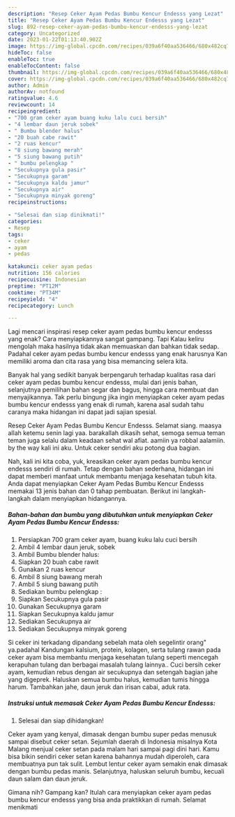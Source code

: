 ```yaml
---
description: "Resep Ceker Ayam Pedas Bumbu Kencur Endesss yang Lezat"
title: "Resep Ceker Ayam Pedas Bumbu Kencur Endesss yang Lezat"
slug: 892-resep-ceker-ayam-pedas-bumbu-kencur-endesss-yang-lezat
category: Uncategorized
date: 2023-01-22T01:13:40.902Z
image: https://img-global.cpcdn.com/recipes/039a6f40aa536466/680x482cq70/ceker-ayam-pedas-bumbu-kencur-endesss-foto-resep-utama.jpg
hideToc: false
enableToc: true
enableTocContent: false
thumbnail: https://img-global.cpcdn.com/recipes/039a6f40aa536466/680x482cq70/ceker-ayam-pedas-bumbu-kencur-endesss-foto-resep-utama.jpg
cover: https://img-global.cpcdn.com/recipes/039a6f40aa536466/680x482cq70/ceker-ayam-pedas-bumbu-kencur-endesss-foto-resep-utama.jpg
author: Admin
authorAv: notfound
ratingvalue: 4.6
reviewcount: 14
recipeingredient:
- "700 gram ceker ayam buang kuku lalu cuci bersih"
- "4 lembar daun jeruk sobek"
- " Bumbu blender halus"
- "20 buah cabe rawit"
- "2 ruas kencur"
- "8 siung bawang merah"
- "5 siung bawang putih"
- " bumbu pelengkap "
- "Secukupnya gula pasir"
- "Secukupnya garam"
- "Secukupnya kaldu jamur"
- "Secukupnya air"
- "Secukupnya minyak goreng"
recipeinstructions:

- "Selesai dan siap dinikmati!"
categories:
- Resep
tags:
- ceker
- ayam
- pedas

katakunci: ceker ayam pedas 
nutrition: 156 calories
recipecuisine: Indonesian
preptime: "PT12M"
cooktime: "PT34M"
recipeyield: "4"
recipecategory: Lunch

---
```



Lagi mencari inspirasi resep ceker ayam pedas bumbu kencur endesss yang enak? Cara menyiapkannya sangat gampang. Tapi Kalau keliru mengolah maka hasilnya tidak akan memuaskan dan bahkan tidak sedap. Padahal ceker ayam pedas bumbu kencur endesss yang enak harusnya Kan memiliki aroma dan cita rasa yang bisa memancing selera kita.


Banyak hal yang sedikit banyak berpengaruh terhadap kualitas rasa dari ceker ayam pedas bumbu kencur endesss, mulai dari jenis bahan, selanjutnya pemilihan bahan segar dan bagus, hingga cara membuat dan menyajikannya. Tak perlu bingung jika ingin menyiapkan ceker ayam pedas bumbu kencur endesss yang enak di rumah, karena asal sudah tahu caranya maka hidangan ini dapat jadi sajian spesial.

Resep Ceker Ayam Pedas Bumbu Kencur Endesss. Selamat siang. maasya allah ketemu senin lagi yaa. barakallah dikasih sehat, semoga semua teman teman juga selalu dalam keadaan sehat wal afiat. aamiin ya robbal aalamiin. by the way kali ini aku. Untuk ceker sendiri aku potong dua bagian.


Nah, kali ini kita coba, yuk, kreasikan ceker ayam pedas bumbu kencur endesss sendiri di rumah. Tetap dengan bahan sederhana, hidangan ini dapat memberi manfaat untuk membantu menjaga kesehatan tubuh kita. Anda dapat menyiapkan Ceker Ayam Pedas Bumbu Kencur Endesss memakai 13 jenis bahan dan 0 tahap pembuatan. Berikut ini langkah-langkah dalam menyiapkan hidangannya.

<!--inarticleads1-->

##### Bahan-bahan dan bumbu yang dibutuhkan untuk menyiapkan Ceker Ayam Pedas Bumbu Kencur Endesss:

1. Persiapkan 700 gram ceker ayam, buang kuku lalu cuci bersih
1. Ambil 4 lembar daun jeruk, sobek
1. Ambil  Bumbu blender halus:
1. Siapkan 20 buah cabe rawit
1. Gunakan 2 ruas kencur
1. Ambil 8 siung bawang merah
1. Ambil 5 siung bawang putih
1. Sediakan  bumbu pelengkap :
1. Siapkan Secukupnya gula pasir
1. Gunakan Secukupnya garam
1. Siapkan Secukupnya kaldu jamur
1. Sediakan Secukupnya air
1. Sediakan Secukupnya minyak goreng


Si ceker ini terkadang dipandang sebelah mata oleh segelintir orang&#34; ya.padahal Kandungan kalsium, protein, kolagen, serta tulang rawan pada ceker ayam bisa membantu menjaga kesehatan tulang seperti mencegah kerapuhan tulang dan berbagai masalah tulang lainnya.. Cuci bersih ceker ayam, kemudian rebus dengan air secukupnya dan setengah bagian jahe yang digeprek. Haluskan semua bumbu halus, kemudian tumis hingga harum. Tambahkan jahe, daun jeruk dan irisan cabai, aduk rata. 

<!--inarticleads2-->

##### Instruksi untuk memasak Ceker Ayam Pedas Bumbu Kencur Endesss:


1. Selesai dan siap dihidangkan!

Ceker ayam yang kenyal, dimasak dengan bumbu super pedas menusuk sampai disebut ceker setan. Sejumlah daerah di Indonesia misalnya Kota Malang menjual ceker setan pada malam hari sampai pagi dini hari. Kamu bisa bikin sendiri ceker setan karena bahannya mudah diperoleh, cara membuatnya pun tak sulit. Lembut lentur ceker ayam semakin enak dimasak dengan bumbu pedas manis. Selanjutnya, haluskan seluruh bumbu, kecuali daun salam dan daun jeruk. 

Gimana nih? Gampang kan? Itulah cara menyiapkan ceker ayam pedas bumbu kencur endesss yang bisa anda praktikkan di rumah. Selamat menikmati
